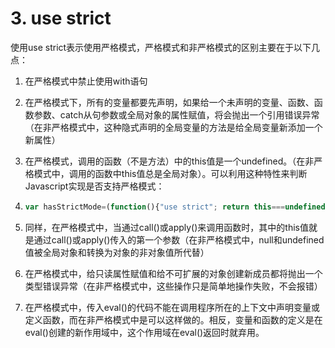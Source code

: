 # 3. use strict

使用use strict表示使用严格模式，严格模式和非严格模式的区别主要在于以下几点：

1. 在严格模式中禁止使用with语句
2. 在严格模式下，所有的变量都要先声明，如果给一个未声明的变量、函数、函数参数、catch从句参数或全局对象的属性赋值，将会抛出一个引用错误异常（在非严格模式中，这种隐式声明的全局变量的方法是给全局变量新添加一个新属性）
3. 在严格模式，调用的函数（不是方法）中的this值是一个undefined。（在非严格模式中，调用的函数中this值总是全局对象）。可以利用这种特性来判断Javascript实现是否支持严格模式：

4. ```js
   var hasStrictMode=(function(){"use strict"; return this===undefined()})
   ```
5. 同样，在严格模式中，当通过call\(\)或apply\(\)来调用函数时，其中的this值就是通过call\(\)或apply\(\)传入的第一个参数（在非严格模式中，null和undefined值被全局对象和转换为对象的非对象值所代替）

6. 在严格模式中，给只读属性赋值和给不可扩展的对象创建新成员都将抛出一个类型错误异常（在非严格模式中，这些操作只是简单地操作失败，不会报错）

7. 在严格模式中，传入eval\(\)的代码不能在调用程序所在的上下文中声明变量或定义函数，而在非严格模式中是可以这样做的。相反，变量和函数的定义是在eval\(\)创建的新作用域中，这个作用域在eval\(\)返回时就弃用。



